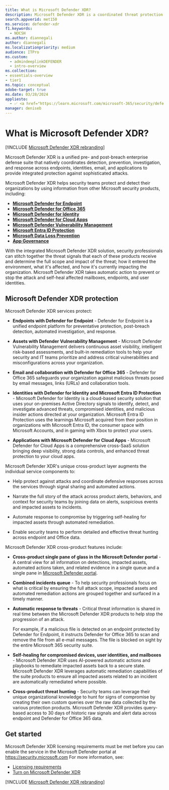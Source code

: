 ```yaml
---
title: What is Microsoft Defender XDR?
description: Microsoft Defender XDR is a coordinated threat protection solution designed to protect devices, identity, data, and applications.
search.appverid: met150
ms.service: defender-xdr
f1.keywords:
  - NOCSH
ms.author: diannegali
author: diannegali
ms.localizationpriority: medium
audience: ITPro
ms.custom: 
  - admindeeplinkDEFENDER
  - intro-overview
ms.collection:
- essentials-overview
- tier1
ms.topic: conceptual
adobe-target: true
ms.date: 03/28/2024
appliesto:
  - ✅ <a href="https://learn.microsoft.com/microsoft-365/security/defender/microsoft-365-defender" target="_blank">Microsoft Defender XDR</a>
manager: deniseb
---
```


# What is Microsoft Defender XDR?

[!INCLUDE [Microsoft Defender XDR rebranding](../includes/microsoft-defender.md)]

Microsoft Defender XDR is a unified pre- and post-breach enterprise defense suite that natively coordinates detection, prevention, investigation, and response across endpoints, identities, email, and applications to provide integrated protection against sophisticated attacks.

Microsoft Defender XDR helps security teams protect and detect their organizations by using information from other Microsoft security products, including:

- [**Microsoft Defender for Endpoint**](../defender-endpoint/microsoft-defender-endpoint.md)
- [**Microsoft Defender for Office 365**](../office-365-security/mdo-about.md#defender-for-office-365-plan-1-vs-plan-2-cheat-sheet)
- [**Microsoft Defender for Identity**](/defender-for-identity/what-is)
- [**Microsoft Defender for Cloud Apps**](/defender-cloud-apps/what-is-defender-for-cloud-apps)
- [**Microsoft Defender Vulnerability Management**](../defender-vulnerability-management/defender-vulnerability-management.md)
- [**Microsoft Entra ID Protection**](/azure/active-directory/identity-protection/overview-identity-protection)
- [**Microsoft Data Loss Prevention**](/microsoft-365/compliance/dlp-learn-about-dlp)
- [**App Governance**](/defender-cloud-apps/app-governance-manage-app-governance)


With the integrated Microsoft Defender XDR solution, security professionals can stitch together the threat signals that each of these products receive and determine the full scope and impact of the threat; how it entered the environment, what it's affected, and how it's currently impacting the organization. Microsoft Defender XDR takes automatic action to prevent or stop the attack and self-heal affected mailboxes, endpoints, and user identities.

<a name='microsoft-365-defender-protection'></a>

## Microsoft Defender XDR protection

Microsoft Defender XDR services protect:

- **Endpoints with Defender for Endpoint** - Defender for Endpoint is a unified endpoint platform for preventative protection, post-breach detection, automated investigation, and response.

- **Assets with Defender Vulnerability Management** - Microsoft Defender Vulnerability Management delivers continuous asset visibility, intelligent risk-based assessments, and built-in remediation tools to help your security and IT teams prioritize and address critical vulnerabilities and misconfigurations across your organization.

- **Email and collaboration with Defender for Office 365** - Defender for Office 365 safeguards your organization against malicious threats posed by email messages, links (URLs) and collaboration tools.

- **Identities with  Defender for Identity and Microsoft Entra ID Protection** - Microsoft Defender for Identity is a cloud-based security solution that uses your on-premises Active Directory signals to identify, detect, and investigate advanced threats, compromised identities, and malicious insider actions directed at your organization. Microsoft Entra ID Protection uses the learnings Microsoft acquired from their position in organizations with Microsoft Entra ID, the consumer space with Microsoft Accounts, and in gaming with Xbox to protect your users.

- **Applications with Microsoft Defender for Cloud Apps** - Microsoft Defender for Cloud Apps is a comprehensive cross-SaaS solution bringing deep visibility, strong data controls, and enhanced threat protection to your cloud apps.

Microsoft Defender XDR's unique cross-product layer augments the individual service components to:

- Help protect against attacks and coordinate defensive responses across the services through signal sharing and automated actions.

- Narrate the full story of the attack across product alerts, behaviors, and context for security teams by joining data on alerts, suspicious events and impacted assets to incidents.

- Automate response to compromise by triggering self-healing for impacted assets through automated remediation.

- Enable security teams to perform detailed and effective threat hunting across endpoint and Office data.

Microsoft Defender XDR cross-product features include:

- **Cross-product single pane of glass in the Microsoft Defender portal** - A central view for all information on detections, impacted assets, automated actions taken, and related evidence in a single queue and a single pane in <a href="https://go.microsoft.com/fwlink/p/?linkid=2077139" target="_blank">Microsoft Defender portal</a>. 

- **Combined incidents queue** - To help security professionals focus on what is critical by ensuring the full attack scope, impacted assets and automated remediation actions are grouped together and surfaced in a timely manner. 

- **Automatic response to threats** - Critical threat information is shared in real time between the Microsoft Defender XDR products to help stop the progression of an attack. 

   For example, if a malicious file is detected on an endpoint protected by Defender for Endpoint, it instructs Defender for Office 365 to scan and remove the file from all e-mail messages. The file is blocked on sight by the entire Microsoft 365 security suite.

- **Self-healing for compromised devices, user identities, and mailboxes** - Microsoft Defender XDR uses AI-powered automatic actions and playbooks to remediate impacted assets back to a secure state. Microsoft Defender XDR leverages automatic remediation capabilities of the suite products to ensure all impacted assets related to an incident are automatically remediated where possible.

- **Cross-product threat hunting** - Security teams can leverage their unique organizational knowledge to hunt for signs of compromise by creating their own custom queries over the raw data collected by the various protection products. Microsoft Defender XDR provides query-based access to 30 days of historic raw signals and alert data across endpoint and Defender for Office 365 data.

## Get started

Microsoft Defender XDR licensing requirements must be met before you can enable the service in the Microsoft Defender portal at <a href="https://go.microsoft.com/fwlink/p/?linkid=2077139" target="_blank"><https://security.microsoft.com></a> For more information, see:

- [Licensing requirements](prerequisites.md#licensing-requirements)
- [Turn on Microsoft Defender XDR](m365d-enable.md)


[!INCLUDE [Microsoft Defender XDR rebranding](../../includes/defender-m3d-techcommunity.md)]
